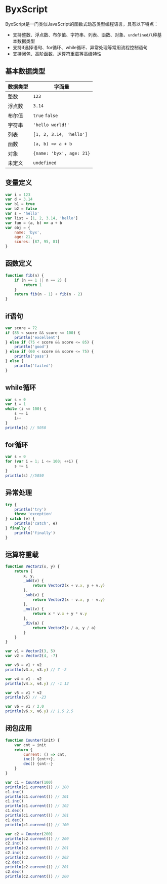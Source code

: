 # ByxScript

ByxScript是一门类似JavaScript的函数式动态类型编程语言，具有以下特点：

* 支持整数、浮点数、布尔值、字符串、列表、函数、对象、`undefined`八种基本数据类型
* 支持if选择语句、for循环、while循环、异常处理等常用流程控制语句
* 支持闭包、高阶函数、运算符重载等高级特性

## 基本数据类型

|数据类型|字面量|
|---|---|
|整数|`123`|
|浮点数|`3.14`|
|布尔值|`true` `false`|
|字符串|`'hello world!'`|
|列表|`[1, 2, 3.14, 'hello']`|
|函数|`(a, b) => a + b`|
|对象|`{name: 'byx', age: 21}`|
|未定义|`undefined`|

## 变量定义

```javascript
var i = 123
var d = 3.14
var b1 = true
var b2 = false
var s = 'hello'
var list = [1, 2, 3.14, 'hello']
var fun = (a, b) => a + b
var obj = {
    name: 'byx',
    age: 21,
    scores: [87, 95, 81]
}
```

## 函数定义

```javascript
function fib(n) {
    if (n == 1 || n == 2) {
        return 1
    }
    return fib(n - 1) + fib(n - 2)
}
```

## if语句

```javascript
var score = 72
if (85 < score && score <= 100) {
    println('excellent')
} else if (75 < score && score <= 85) {
    println('good')
} else if (60 < score && score <= 75) {
    println('pass')
} else {
    println('failed')
}
```

## while循环

```javascript
var s = 0
var i = 1
while (i <= 100) {
    s += i
    i++
}
println(s) // 5050
```

## for循环

```javascript
var s = 0
for (var i = 1; i <= 100; ++i) {
    s += i
}
println(s) //5050
```

## 异常处理

```javascript
try {
    println('try')
    throw 'exception'
} catch (e) {
    println('catch', e)
} finally {
    println('finally')
}
```

## 运算符重载

```javascript
function Vector2(x, y) {
    return {
        x, y,
        _add(v) {
            return Vector2(x + v.x, y + v.y)
        },
        _sub(v) {
            return Vector2(x - v.x, y - v.y)
        },
        _mul(v) {
            return x * v.x + y * v.y
        },
        _div(a) {
            return Vector2(x / a, y / a)
        }
    }
}

var v1 = Vector2(3, 5)
var v2 = Vector2(4, -7)

var v3 = v1 + v2
println(v3.x, v3.y) // 7 -2

var v4 = v1 - v2
println(v4.x, v4.y) // -1 12

var v5 = v1 * v2
println(v5) // -23

var v6 = v1 / 2.0
println(v6.x, v6.y) // 1.5 2.5
```

## 闭包应用

```javascript
function Counter(init) {
    var cnt = init
    return {
        current: () => cnt,
        inc() {cnt++},
        dec() {cnt--}
    }
}

var c1 = Counter(100)
println(c1.current()) // 100
c1.inc()
println(c1.current()) // 101
c1.inc()
println(c1.current()) // 102
c1.dec()
println(c1.current()) // 101
c1.dec()
println(c1.current()) // 100

var c2 = Counter(200)
println(c2.current()) // 200
c2.inc()
println(c2.current()) // 201
c2.inc()
println(c2.current()) // 202
c2.dec()
println(c2.current()) // 201
c2.dec()
println(c2.current()) // 200
```
